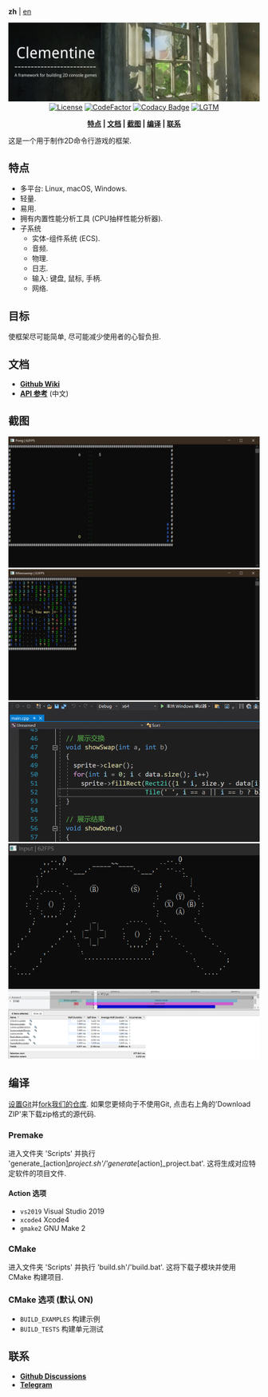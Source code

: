 **zh** | [en]

<div align="center">

![Banner](Docs/pictures/banner.png)
[![License](https://img.shields.io/github/license/ShenMian/Clementine)](https://github.com/ShenMian/Clementine/blob/master/LICENSE)
[![CodeFactor](https://www.codefactor.io/repository/github/shenmian/clementine/badge)](https://www.codefactor.io/repository/github/shenmian/clementine)
[![Codacy Badge](https://api.codacy.com/project/badge/Grade/c09e10a19377466b99cc74d4f43ac214)](https://app.codacy.com/gh/ShenMian/Clementine?utm_source=github.com&utm_medium=referral&utm_content=ShenMian/Clementine&utm_campaign=Badge_Grade_Settings)
[![LGTM](https://img.shields.io/lgtm/grade/cpp/g/ShenMian/Clementine.svg?logo=lgtm&logoWidth=18)](https://lgtm.com/projects/g/ShenMian/Clementine/context:cpp)
<!--
[![CI](https://github.com/ShenMian/Clementine/actions/workflows/ci.yml/badge.svg)](https://github.com/ShenMian/Clementine/actions/workflows/ci.yml)
-->

**[特点](#特点) | [文档](#文档) | [截图](#截图) | [编译](#编译) | [联系](#联系)**

</div>

这是一个用于制作2D命令行游戏的框架.  

特点
----
- 多平台: Linux, macOS, Windows.
- 轻量.
- 易用.
- 拥有内置性能分析工具 (CPU抽样性能分析器).
- 子系统
  - 实体-组件系统 (ECS).
  - 音频.
  - 物理.
  - 日志.
  - 输入: 键盘, 鼠标, 手柄.
  - 网络.

目标
----
使框架尽可能简单, 尽可能减少使用者的心智负担.

文档
----
- **[Github Wiki]**
- **[API 参考]** (中文)

截图
----
![Pong](Docs/pictures/pong.png)
![Minesweeper](Docs/pictures/minesweeper.png)
![Sort](Docs/pictures/sort.gif)
![Gamepad](Docs/pictures/gamepad.gif)
![Profiler](Docs/pictures/profiler.png)

编译
----
[设置Git]并[fork我们的仓库]. 如果您更倾向于不使用Git, 点击右上角的'Download ZIP'来下载zip格式的源代码.

### Premake
进入文件夹 'Scripts' 并执行 'generate_[action]_project.sh'/'generate_[action]_project.bat'. 这将生成对应特定软件的项目文件.

#### Action 选项
- `vs2019` Visual Studio 2019
- `xcode4` Xcode4
- `gmake2` GNU Make 2

### CMake
进入文件夹 'Scripts' 并执行 'build.sh'/'build.bat'. 这将下载子模块并使用 CMake 构建项目.

### CMake 选项 (默认 ON)
- `BUILD_EXAMPLES` 构建示例
- `BUILD_TESTS`    构建单元测试

联系
----
- **[Github Discussions]**
- **[Telegram]**

[en]:                 README.md
[github wiki]:        https://github.com/ShenMian/Clementine/wiki
[api 参考]:           https://shenmian.github.io/Clementine
[设置git]:            https://help.github.com/articles/set-up-git
[fork我们的仓库]:      https://help.github.com/articles/fork-a-repo
[github discussions]: https://github.com/ShenMian/Clementine/discussions
[telegram]:           https://t.me/shenmian
